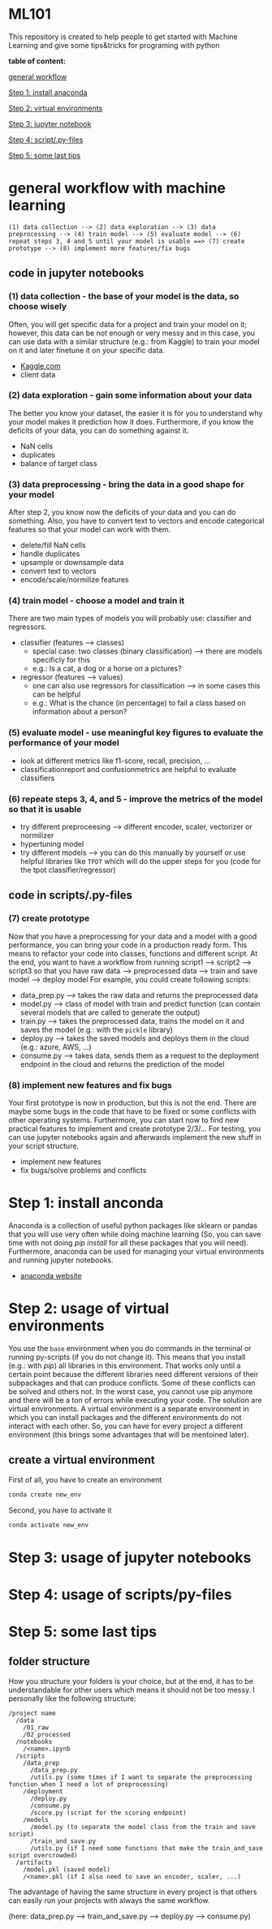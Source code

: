 # ML101
This repository is created to help people to get started with Machine Learning and give some tips&amp;tricks for programing with python

**table of content:**

[general workflow](#general_workflow) 

[Step 1: install anaconda](#anaconda) 

[Step 2: virtual environments](#virual_environment)

[Step 3: jupyter notebook](#jupyter_notebook) 

[Step 4: script/.py-files](#scripts) 

[Step 5: some last tips](#tips) 

<a name="general_workflow"/>

# general workflow with machine learning
```(1) data collection --> (2) data exploration --> (3) data preprocessing --> (4) train model --> (5) evaluate model --> (6) repeat steps 3, 4 and 5 until your model is usable ==> (7) create prototype --> (8) implement more features/fix bugs```

## code in jupyter notebooks
### (1) data collection - the base of your model is the data, so choose wisely

Often, you will get specific data for a project and train your model on it; however, this data can be not enough or very messy and in this case, you can use data with a similar structure (e.g.: from Kaggle) to train your model on it and later finetune it on your specific data.
- [Kaggle.com](https://www.kaggle.com/)
- client data

### (2) data exploration - gain some information about your data

The better you know your dataset, the easier it is for you to understand why your model makes it prediction how it does. Furthermore, if you know the deficits of your data, you can do something against it.
- NaN cells
- duplicates
- balance of target class

### (3) data preprocessing - bring the data in a good shape for your model

After step 2, you know now the deficits of your data and you can do something. Also, you have to convert text to vectors and encode categorical features so that your model can work with them.
- delete/fill NaN cells
- handle duplicates
- upsample or downsample data
- convert text to vectors
- encode/scale/normilize features

### (4) train model - choose a model and train it

There are two main types of models you will probably use: classifier and regressors.
- classifier  (features --> classes)
  - special case: two classes (binary classification) --> there are models specificly for this
  - e.g.: Is a cat, a dog or a horse on a pictures?
- regressor   (features --> values)
  - one can also use regressors for classification --> in some cases this can be helpful
  - e.g.: What is the chance (in percentage) to fail a class based on information about a person?

### (5) evaluate model - use meaningful key figures to evaluate the performance of your model
- look at different metrics like f1-score, recall, precision, ...
- classificationreport and confusionmetrics are helpful to evaluate classifiers

### (6) repeate steps 3, 4, and 5 - improve the metrics of the model so that it is usable
- try different preproceesing --> different encoder, scaler, vectorizer or normilizer
- hypertuning model
- try different models
--> you can do this manually by yourself or use helpful libraries like `TPOT` which will do the upper steps for you (code for the tpot classifier/regressor)

## code in scripts/.py-files
### (7) create prototype

Now that you have a preprocessing for your data and a model with a good performance, you can bring your code in a production ready form. This means to refactor your code into classes, functions and different script. At the end, you want to have a workflow from running script1 --> script2 --> script3 so that you have raw data --> preprocessed data --> train and save model --> deploy model
For example, you could create following scripts:
- data_prep.py --> takes the raw data and returns the preprocessed data
- model.py --> class of model with train and predict function (can contain several models that are called to generate the output)
- train.py --> takes the preprocessed data, trains the model on it and saves the model (e.g.: with the `pickle` library)
- deploy.py --> takes the saved models and deploys them in the cloud (e.g.: azure, AWS, ...)
- consume.py --> takes data, sends them as a request to the deployment endpoint in the cloud and returns the prediction of the model

### (8) implement new features and fix bugs

Your first prototype is now in production, but this is not the end. There are maybe some bugs in the code that have to be fixed or some conflicts with other operating systems. Furthermore, you can start now to find new practical features to implement and create prototype 2/3/... For testing, you can use jupyter notebooks again and afterwards implement the new stuff in your script structure.
- implement new features
- fix bugs/solve problems and conflicts

<a name="anaconda"/>

# Step 1: install anconda

Anaconda is a collection of useful python packages like sklearn or pandas that you will use very often while doing machine learning (So, you can save time with not doing *pip install* for all these packages that you will need). Furthermore, anaconda can be used for managing your virtual environments and running jupyter notebooks.
- [anaconda website](https://www.anaconda.com/products/individual)

<a name="virual_environment"/>

# Step 2: usage of virtual environments

You use the `base` environment when you do commands in the terminal or running py-scripts (if you do not change it). This means that you install (e.g.: with *pip*) all libraries in this environment. That works only until a certain point because the different libraries need different versions of their subpackages and that can produce conflicts. Some of these conflicts can be solved and others not. In the worst case, you cannot use pip anymore and there will be a ton of errors while executing your code. The solution are virtual environments. A virtual environment is a separate environment in which you can install packages and the different environments do not interact with each other. So, you can have for every project a different environment (this brings some advantages that will be mentoined later).

## create a virtual environment

First of all, you have to create an environment

```sh
conda create new_env
```

Second, you have to activate it

```sh
conda activate new_env
```

<a name="jupyter_notebook"/>

# Step 3: usage of jupyter notebooks

<a name="scripts"/>

# Step 4: usage of scripts/py-files

<a name="tips"/>

# Step 5: some last tips

## folder structure

How you structure your folders is your choice, but at the end, it has to be understandable for other users which means it should not be too messy. I personally like the following structure:
```
/project name
  /data
    /01_raw
    /02_processed
  /notebooks
    /<name>.ipynb
  /scripts
    /data_prep
      /data_prep.py
      /utils.py (some times if I want to separate the preprocessing function when I need a lot of preprocessing)
    /deployment
      /deploy.py
      /consume.py
      /score.py (script for the scoring endpoint)
    /models
      /model.py (to separate the model class from the train and save script)
      /train_and_save.py
      /utils.py (if I need some functions that make the train_and_save script overcrowded)
  /artifacts
    /model.pkl (saved model)
    /<name>.pkl (if I also need to save an encoder, scaler, ...)
```
The advantage of having the same structure in every project is that others can easily run your projects with always the same workflow. 

(here: data_prep.py --> train_and_save.py --> deploy.py --> consume.py)
